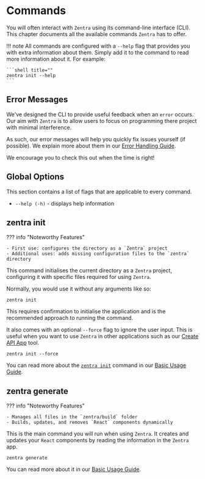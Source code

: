 # Commands

You will often interact with `Zentra` using its command-line interface (CLI). This chapter documents all the available commands `Zentra` has to offer.

!!! note
    All commands are configured with a `--help` flag that provides you with extra information about them. Simply add it to the command to read more information about it. For example:

    ```shell title=""
    zentra init --help
    ```

## Error Messages

We've designed the CLI to provide useful feedback when an `error` occurs. Our aim with `Zentra` is to allow users to focus on programming there project with minimal interference.

As such, our error messages will help you quickly fix issues yourself (if possible). We explain more about them in our [Error Handling Guide](../help/errors.md).

We encourage you to check this out when the time is right!

## Global Options

This section contains a list of flags that are applicable to every command.

- `--help (-h)` - displays help information

## zentra init

??? info "Noteworthy Features"

    - First use: configures the directory as a `Zentra` project
    - Additional uses: adds missing configuration files to the `zentra` directory

This command initialises the current directory as a `Zentra` project, configuring it with specific files required for using `Zentra`.

Normally, you would use it without any arguments like so:

```shell title=""
zentra init
```

This requires confirmation to initialise the application and is the recommended approach to running the command.

It also comes with an optional `--force` flag to ignore the user input. This is useful when you want to use `Zentra` in other applications such as our [Create API App](#zentra-init) tool.

```shell title=""
zentra init --force
```

You can read more about the [`zentra init`](#zentra-init) command in our [Basic Usage Guide](basic_usage.md#creating-a-project).

## zentra generate

??? info "Noteworthy Features"

    - Manages all files in the `zentra/build` folder
    - Builds, updates, and removes `React` components dynamically

This is the main command you will run when using `Zentra`. It creates and updates your `React` components by reading the information in the `Zentra` app.

```shell title=""
zentra generate
```

You can read more about it in our [Basic Usage Guide](basic_usage.md#generating-components).
